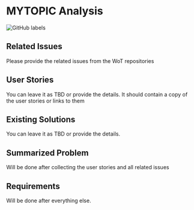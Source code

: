# MYTOPIC Analysis

<!-- Please provide the label to be used to track similar discussions. -->
![GitHub labels](https://img.shields.io/github/labels/w3c/wot-thing-description/MYTOPIC)

<!-- Please refer to the following examples when filling in this document:

- <https://github.com/w3c/wot-thing-description/blob/main/planning/work-items/analysis/analysis-data-mapping.md>
- <https://github.com/w3c/wot-thing-description/blob/main/proposals/initial-connection/README.md>

-->

## Related Issues

Please provide the related issues from the WoT repositories 

## User Stories

You can leave it as TBD or provide the details. It should contain a copy of the user stories or links to them

## Existing Solutions

You can leave it as TBD or provide the details.

## Summarized Problem

Will be done after collecting the user stories and all related issues

## Requirements

Will be done after everything else.
